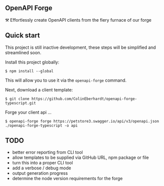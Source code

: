 ## OpenAPI Forge

⚒️ Effortlessly create OpenAPI clients from the fiery furnace of our forge 

## Quick start

This project is still inactive development, these steps will be simplified and streamlined soon.

Install this project globally:

~~~
$ npm install --global
~~~

This will allow you to use it via the `openapi-forge` command.

Next, download a client template:

~~~
$ git clone https://github.com/ColinEberhardt/openapi-forge-typescript.git
~~~

Forge your client api ...

~~~
$ openapi-forge forge https://petstore3.swagger.io/api/v3/openapi.json ./openapi-forge-typescript -o api
~~~


## TODO
 - better error reporting from CLI tool
 - allow templates to be supplied via GitHub URL, npm package or file
 - turn this into a proper CLI tool
 - add a verbose / debug mode
 - output generation progress
 - determine the node version requirements for the forge